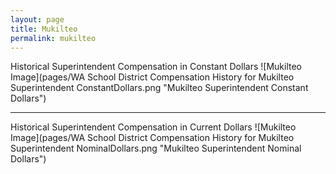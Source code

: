 ```yaml
---
layout: page
title: Mukilteo
permalink: mukilteo
---
```



Historical Superintendent Compensation in Constant Dollars
![Mukilteo Image](pages/WA School District Compensation History for Mukilteo Superintendent ConstantDollars.png "Mukilteo Superintendent Constant Dollars")

___

Historical Superintendent Compensation in Current Dollars
![Mukilteo Image](pages/WA School District Compensation History for Mukilteo Superintendent NominalDollars.png "Mukilteo Superintendent Nominal Dollars")